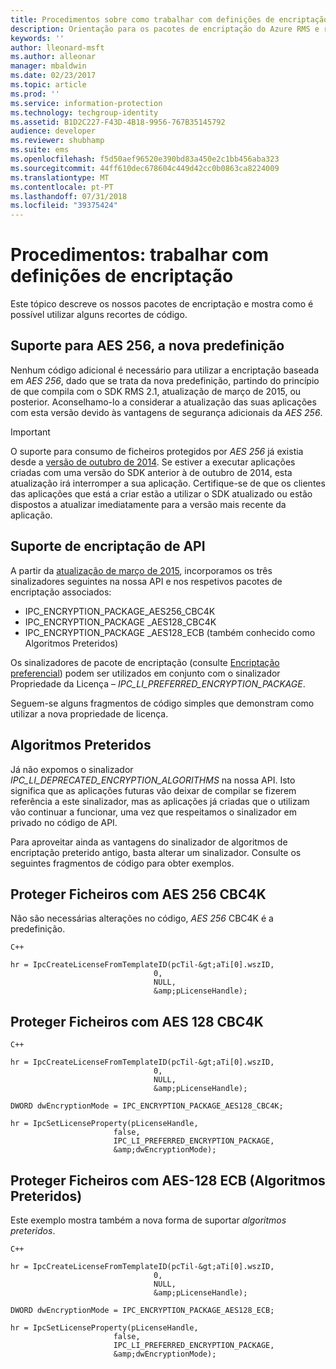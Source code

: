 ```yaml
---
title: Procedimentos sobre como trabalhar com definições de encriptação | Azure RMS
description: Orientação para os pacotes de encriptação do Azure RMS e recortes de código para a respetiva utilização.
keywords: ''
author: lleonard-msft
ms.author: alleonar
manager: mbaldwin
ms.date: 02/23/2017
ms.topic: article
ms.prod: ''
ms.service: information-protection
ms.technology: techgroup-identity
ms.assetid: B1D2C227-F43D-4B18-9956-767B35145792
audience: developer
ms.reviewer: shubhamp
ms.suite: ems
ms.openlocfilehash: f5d50aef96520e390bd83a450e2c1bb456aba323
ms.sourcegitcommit: 44ff610dec678604c449d42cc0b0863ca8224009
ms.translationtype: MT
ms.contentlocale: pt-PT
ms.lasthandoff: 07/31/2018
ms.locfileid: "39375424"
---
```

# <a name="how-to-work-with-encryption-settings"></a>Procedimentos: trabalhar com definições de encriptação

Este tópico descreve os nossos pacotes de encriptação e mostra como é possível utilizar alguns recortes de código.

## <a name="support-for-aes-256-the-new-default"></a>Suporte para AES 256, a nova predefinição

Nenhum código adicional é necessário para utilizar a encriptação baseada em *AES 256*, dado que se trata da nova predefinição, partindo do princípio de que compila com o SDK RMS 2.1, atualização de março de 2015, ou posterior. Aconselhamo-lo a considerar a atualização das suas aplicações com esta versão devido às vantagens de segurança adicionais da *AES 256*.

> [!IMPORTANT]
> O suporte para consumo de ficheiros protegidos por *AES 256* já existia desde a [versão de outubro de 2014](release-notes-rtm.md). Se estiver a executar aplicações criadas com uma versão do SDK anterior à de outubro de 2014, esta atualização irá interromper a sua aplicação. Certifique-se de que os clientes das aplicações que está a criar estão a utilizar o SDK atualizado ou estão dispostos a atualizar imediatamente para a versão mais recente da aplicação.

 
## <a name="api-encryption-support"></a>Suporte de encriptação de API

A partir da [atualização de março de 2015](release-notes-rtm.md), incorporamos os três sinalizadores seguintes na nossa API e nos respetivos pacotes de encriptação associados:

-   IPC\_ENCRYPTION\_PACKAGE\_AES256\_CBC4K
-   IPC\_ENCRYPTION\_PACKAGE \_AES128\_CBC4K
-   IPC\_ENCRYPTION\_PACKAGE \_AES128\_ECB (também conhecido como Algoritmos Preteridos)

Os sinalizadores de pacote de encriptação (consulte [Encriptação preferencial](https://msdn.microsoft.com/library/dn974065.aspx)) podem ser utilizados em conjunto com o sinalizador Propriedade da Licença – *IPC\_LI\_PREFERRED\_ENCRYPTION\_PACKAGE*.

Seguem-se alguns fragmentos de código simples que demonstram como utilizar a nova propriedade de licença.

## <a name="deprecated-algorithms"></a>Algoritmos Preteridos

Já não expomos o sinalizador *IPC\_LI\_DEPRECATED\_ENCRYPTION\_ALGORITHMS* na nossa API. Isto significa que as aplicações futuras vão deixar de compilar se fizerem referência a este sinalizador, mas as aplicações já criadas que o utilizam vão continuar a funcionar, uma vez que respeitamos o sinalizador em privado no código de API.

Para aproveitar ainda as vantagens do sinalizador de algoritmos de encriptação preterido antigo, basta alterar um sinalizador. Consulte os seguintes fragmentos de código para obter exemplos.

## <a name="protect-files-with-aes-256-cbc4k"></a>Proteger Ficheiros com AES 256 CBC4K

Não são necessárias alterações no código, *AES 256* CBC4K é a predefinição.

    C++

    hr = IpcCreateLicenseFromTemplateID(pcTil-&gt;aTi[0].wszID,
                                    0,
                                    NULL,
                                    &amp;pLicenseHandle);


## <a name="protect-files-with-aes-128-cbc4k"></a>Proteger Ficheiros com AES 128 CBC4K

    C++

    hr = IpcCreateLicenseFromTemplateID(pcTil-&gt;aTi[0].wszID,
                                    0,
                                    NULL,
                                    &amp;pLicenseHandle);

    DWORD dwEncryptionMode = IPC_ENCRYPTION_PACKAGE_AES128_CBC4K;

    hr = IpcSetLicenseProperty(pLicenseHandle,
                           false,
                           IPC_LI_PREFERRED_ENCRYPTION_PACKAGE,
                           &amp;dwEncryptionMode);


## <a name="protect-files-with-aes-128-ecb-deprecated-algorithms"></a>Proteger Ficheiros com AES-128 ECB (Algoritmos Preteridos)

Este exemplo mostra também a nova forma de suportar *algoritmos preteridos*.

    C++

    hr = IpcCreateLicenseFromTemplateID(pcTil-&gt;aTi[0].wszID,
                                    0,
                                    NULL,
                                    &amp;pLicenseHandle);

    DWORD dwEncryptionMode = IPC_ENCRYPTION_PACKAGE_AES128_ECB;

    hr = IpcSetLicenseProperty(pLicenseHandle,
                           false,
                           IPC_LI_PREFERRED_ENCRYPTION_PACKAGE,
                           &amp;dwEncryptionMode);

